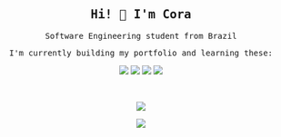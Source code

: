 <h2 align='center'><samp>
  Hi! 👋 I'm Cora
</samp></h2>

<p align='center'><samp>
  Software Engineering student from Brazil
</samp></p>

<p align='center'><samp>
  I'm currently building my portfolio and learning these:
</samp></p>

<p align='center'>
  <img src="https://img.shields.io/badge/CSS3-1572B6?style=for-the-badge&logo=css3&logoColor=white">
  <img src="https://img.shields.io/badge/HTML5-E34F26?style=for-the-badge&logo=html5&logoColor=white">
  <img src="https://img.shields.io/badge/JavaScript-323330?style=for-the-badge&logo=javascript&logoColor=F7DF1E">
  <img src="https://img.shields.io/badge/Python-FFD43B?style=for-the-badge&logo=python&logoColor=blue">
</p><br>

<p align='center'>
  <a href="#"><img src="https://github-readme-stats.vercel.app/api?username=coramori&show_icons=true&theme=dracula&hide=stars"></a>
</p>

<p align='center'>
  <a href="#"><img src="https://github-readme-stats.vercel.app/api/top-langs/?username=coramori&layout=compact&theme=dracula"></a>
</p>


<!--
**coramori/coramori** is a ✨ _special_ ✨ repository because its `README.md` (this file) appears on your GitHub profile.

Here are some ideas to get you started:

- 🔭 I’m currently working on ...
- 🌱 I’m currently learning ...
- 👯 I’m looking to collaborate on ...
- 🤔 I’m looking for help with ...
- 💬 Ask me about ...
- 📫 How to reach me: ...
- 😄 Pronouns: ...
- ⚡ Fun fact: ...
-->
